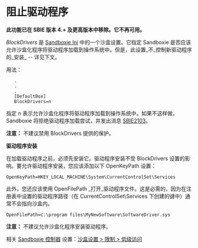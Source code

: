 # 阻止驱动程序

**此功能已在 SBIE 版本 4.+ 及更高版本中移除。它不再可用。**

_BlockDrivers_ 是 [Sandboxie Ini](SandboxieIni.md) 中的一个沙盒设置。它指定 Sandboxie 是否应该允许沙盒化程序将驱动程序加载到操作系统中。但是，此设置_不_控制新驱动程序的_安装_ -- 详见下文。

用法：

```
   .
   .
   .
   [DefaultBox]
   BlockDrivers=n
```

指定 _n_ 表示允许沙盒化程序将驱动程序加载到操作系统中。如果不这样做，Sandboxie 将拒绝驱动程序加载尝试，并发出消息 [SBIE2103](SBIE2103.md)。

**注意：** 不建议禁用 BlockDrivers 提供的保护。

**驱动程序安装**

在加载驱动程序之前，必须先安装它。驱动程序安装不受 BlockDrivers 设置的影响。要允许驱动程序安装，您应该添加以下 OpenKeyPath 设置：

```
OpenKeyPath=HKEY_LOCAL_MACHINE\System\CurrentControlSet\Services
```

此外，您还应该使用 OpenFilePath _打开_驱动程序文件。这是必需的，因为在注册表中设置的驱动程序路径（在 CurrentControlSet\Services 下创建的键中）通常不会指向沙盒内。

```
OpenFilePath=c:\program files\MyNewSoftware\SoftwareDriver.sys
```

**注意：** 不建议允许沙盒化程序安装驱动程序。

相关 [Sandboxie 控制器](SandboxieControl.md) 设置：[沙盒设置 > 限制 > 低级访问](RestrictionsSettings.md#low-level-access--removed) 